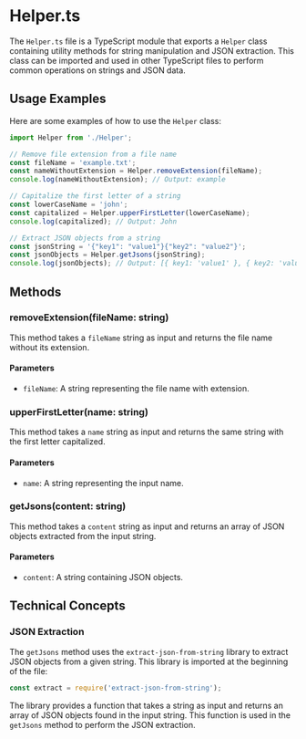 # Helper.ts

The `Helper.ts` file is a TypeScript module that exports a `Helper` class containing utility methods for string manipulation and JSON extraction. This class can be imported and used in other TypeScript files to perform common operations on strings and JSON data.

## Usage Examples

Here are some examples of how to use the `Helper` class:

```typescript
import Helper from './Helper';

// Remove file extension from a file name
const fileName = 'example.txt';
const nameWithoutExtension = Helper.removeExtension(fileName);
console.log(nameWithoutExtension); // Output: example

// Capitalize the first letter of a string
const lowerCaseName = 'john';
const capitalized = Helper.upperFirstLetter(lowerCaseName);
console.log(capitalized); // Output: John

// Extract JSON objects from a string
const jsonString = '{"key1": "value1"}{"key2": "value2"}';
const jsonObjects = Helper.getJsons(jsonString);
console.log(jsonObjects); // Output: [{ key1: 'value1' }, { key2: 'value2' }]
```

## Methods

### removeExtension(fileName: string)

This method takes a `fileName` string as input and returns the file name without its extension.

#### Parameters

- `fileName`: A string representing the file name with extension.

### upperFirstLetter(name: string)

This method takes a `name` string as input and returns the same string with the first letter capitalized.

#### Parameters

- `name`: A string representing the input name.

### getJsons(content: string)

This method takes a `content` string as input and returns an array of JSON objects extracted from the input string.

#### Parameters

- `content`: A string containing JSON objects.

## Technical Concepts

### JSON Extraction

The `getJsons` method uses the `extract-json-from-string` library to extract JSON objects from a given string. This library is imported at the beginning of the file:

```typescript
const extract = require('extract-json-from-string');
```

The library provides a function that takes a string as input and returns an array of JSON objects found in the input string. This function is used in the `getJsons` method to perform the JSON extraction.